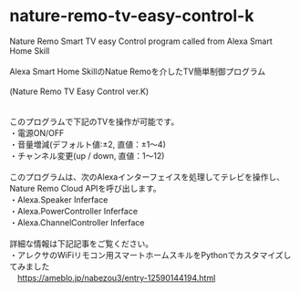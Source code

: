 # nature-remo-tv-easy-control-k
Nature Remo Smart TV easy Control program called from Alexa Smart Home Skill<br>
<br>
Alexa Smart Home SkillのNatue Remoを介したTV簡単制御プログラム<br>
<br>
(Nature Remo TV Easy Control ver.K)<br>
<br>
<br>
このプログラムで下記のTVを操作が可能です。<br>
・電源ON/OFF<br>
・音量増減(デフォルト値:±2, 直値：±1～4)<br>
・チャンネル変更(up / down, 直値：1～12)<br>
<br>
このプログラムは、次のAlexaインターフェイスを処理してテレビを操作し、<br>
Nature Remo Cloud APIを呼び出します。<br>
・Alexa.Speaker Inferface<br>
・Alexa.PowerController Inferface<br>
・Alexa.ChannelController Inferface<br>
<br>
詳細な情報は下記記事をご覧ください。<br>
・アレクサのWiFiリモコン用スマートホームスキルをPythonでカスタマイズしてみました<br>
　https://ameblo.jp/nabezou3/entry-12590144194.html<br>


